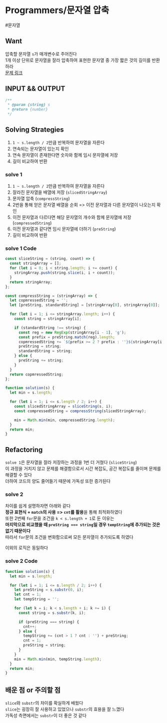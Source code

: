 # Programmers/문자열 압축

#문자열

## Want

압축할 문자열 `s`가 매개변수로 주어진다  
1개 이상 단위로 문자열을 잘라 압축하여 표현한 문자열 중 가장 짧은 것의 길이를 반환하라  
[문제 링크](https://school.programmers.co.kr/learn/courses/30/lessons/60057)

## INPUT && OUTPUT

```js
/**
 * @param {string} s
 * @return {number}
 */
```

## Solving Strategies

1. `1 ~ s.length / 2`만큼 반복하여 문자열을 자른다
2. 연속되는 문자열이 있는지 확인
3. 연속 문자열이 존재한다면 숫자와 함께 임시 문자열에 저장
4. 길이 비교하여 반환

### solve 1

1. `1 ~ s.length / 2`만큼 반복하여 문자열을 자른다
2. 잘라진 문자열을 배열에 저장 (`slicedStringArray`)
3. 문자열 압축 (`compressString`)
4. 2번을 통해 얻은 문자열 배열을 순회 => 이전 문자열과 다른 문자열이 나오는지 확인
5. 이전 문자열과 다르다면 해당 문자열의 개수와 함께 문자열에 저장 (`compressedString`)
6. 이전 문자열과 같다면 임시 문자열에 더하기 (`preString`)
7. 길이 비교하여 반환

### solve 1 Code

```js
const sliceString = (string, count) => {
  const stringArray = [];
  for (let i = 0; i < string.length; i += count) {
    stringArray.push(string.slice(i, i + count));
  }
  return stringArray;
};

const compressString = (stringArray) => {
  let copmressedString = '';
  let [preString, standardString] = [stringArray[0], stringArray[0]];

  for (let i = 1; i <= stringArray.length; i++) {
    const string = stringArray[i];

    if (standardString !== string) {
      const reg = new RegExp(stringArray[i - 1], 'g');
      const prefix = preString.match(reg).length;
      copmressedString += `${prefix >= 2 ? prefix : ''}${stringArray[i - 1]}`;
      preString = string;
      standardString = string;
    } else {
      preString += string;
    }
  }
  return copmressedString;
};

function solution(s) {
  let min = s.length;

  for (let i = 1; i <= s.length / 2; i++) {
    const slicedStringArray = sliceString(s, i);
    const compressedString = compressString(slicedStringArray);

    min = Math.min(min, compressedString.length);
  }
  return min;
}
```

## Refactoring

`solve 1`은 문자열을 잘라 저장하는 과정을 1번 더 거쳤다 (`sliceString`)  
이 과정을 거치지 않고 문제를 해결함으로서 시간 복잡도, 공간 복잡도를 줄이며 문제를 해결할 수 있다  
더하여 코드의 양도 줄어들기 때문에 가독성 또한 증가된다

### solve 2

차이를 쉽게 설명하자면 아래와 같다  
**정규 표현식 + `match`의 사용 => `cnt`를 활용**을 통해 최적화하였다  
또한 2번째 `for`문을 조건을 `k < s.length + 1`로 둔 이유는  
**마지막으로 비교했을 때 `preString === string`일 경우 `tempString`에 추가되는 것은 없기 때문이다**  
따라서 `for`문의 조건을 변화함으로써 모든 문자열이 추가되도록 하였다

이외의 로직은 동일하다

### solve 2 Code

```js
function solution(s) {
  let min = s.length;

  for (let i = 1; i <= s.length / 2; i++) {
    let preString = s.substr(0, i);
    let cnt = 1;
    let tempString = '';

    for (let k = i; k < s.length + i; k += i) {
      const string = s.substr(k, i);

      if (preString === string) {
        cnt++;
      } else {
        tempString += (cnt > 1 ? cnt : '') + preString;
        cnt = 1;
        preString = string;
      }
    }
    min = Math.min(min, tempString.length);
  }
  return min;
}
```

## 배운 점 or 주의할 점

`slice`와 `substr`의 차이를 확실하게 배웠다  
`slice`는 굉장히 잘 사용하고 있었으나 `substr`의 효용을 잘 느꼈다  
가독성 측면에서는 `substr`이 더 좋은 것 같다
